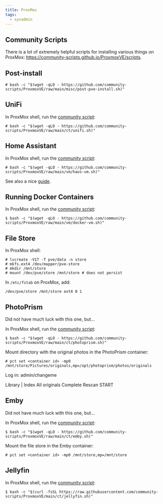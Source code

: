 ```yaml
---
title: ProxMox
tags:
  - sysadmin
---
```

## Community Scripts

There is a lot of extremely helpful scripts for installing various things on ProxMox: https://community-scripts.github.io/ProxmoxVE/scripts.
## Post-install
```shell
# bash -c "$(wget -qLO - https://github.com/community-scripts/ProxmoxVE/raw/main/misc/post-pve-install.sh)"
```

## UniFi

In ProxMox shell, run the [community script](https://community-scripts.github.io/ProxmoxVE/scripts?id=unifi):
```shell
# bash -c "$(wget -qLO - https://github.com/community-scripts/ProxmoxVE/raw/main/ct/unifi.sh)"
```
## Home Assistant

In ProxMox shell, run the [community script](https://community-scripts.github.io/ProxmoxVE/scripts?id=haos-vm):
```shell
# bash -c "$(wget -qLO - https://github.com/community-scripts/ProxmoxVE/raw/main/vm/haos-vm.sh)"
```

See also a nice [guide](https://www.derekseaman.com/2023/10/home-assistant-proxmox-ve-8-0-quick-start-guide-2.html).

## Running Docker Containers

In ProxMox shell, run the [community script](https://community-scripts.github.io/ProxmoxVE/scripts?id=docker-vm):
```shell
$ bash -c "$(wget -qLO - https://github.com/community-scripts/ProxmoxVE/raw/main/vm/docker-vm.sh)"
```

## File Store

In ProxMox shell:
```shell
# lvcreate -V1T -T pve/data -n store
# mkfs.ext4 /dev/mapper/pve-store
# mkdir /mnt/store
# mount /dev/pve/store /mnt/store # does not persist
```

In `/etc/fstab` on ProxMox, add:
```
/dev/pve/store /mnt/store ext4 0 1
```

## PhotoPrism
Did not have much luck with this one, but...

In ProxMox shell, run the [community script](https://community-scripts.github.io/ProxmoxVE/scripts?id=photoprism):
```
$ bash -c "$(wget -qLO - https://github.com/community-scripts/ProxmoxVE/raw/main/ct/photoprism.sh)"
```
Mount directory with the original photos in the PhotoPrism container:
```shell
# pct set <container id> -mp0 /mnt/store/Pictures/originals,mp=/opt/photoprism/photos/originals
```

Log in: admin/changeme

Library | Index
  All originals
  Complete Rescan
  START

## Emby
Did not have much luck with this one, but...

In ProxMox shell, run the [community script](https://community-scripts.github.io/ProxmoxVE/scripts?id=emby):
```shell
$ bash -c "$(wget -qLO - https://github.com/community-scripts/ProxmoxVE/raw/main/ct/emby.sh)"
```

Mount the file store in the Emby container:
```shell
# pct set <container id> -mp0 /mnt/store,mp=/mnt/store
```

## Jellyfin

In ProxMox shell, run the [community script](https://community-scripts.github.io/ProxmoxVE/scripts?id=jellyfin):
```shell
$ bash -c "$(curl -fsSL https://raw.githubusercontent.com/community-scripts/ProxmoxVE/main/ct/jellyfin.sh)"
```
